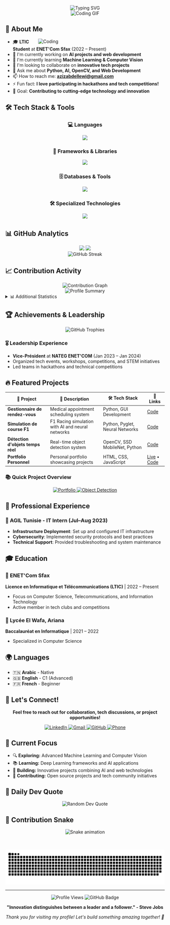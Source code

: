<div align="center">
  <img src="https://readme-typing-svg.herokuapp.com?font=Fira+Code&weight=600&size=28&pause=1000&color=2196F3&center=true&vCenter=true&width=600&lines=Hi+there%2C+I'm+Mohamed+Aziz!+%F0%9F%91%8B;LTIC+Student+at+ENET'Com;IT+%26+Telecommunications;Passionate+Problem+Solver;Building+Amazing+Projects" alt="Typing SVG" />
</div>

<div align="center">
  <img src="https://user-images.githubusercontent.com/74038190/213910845-af37a709-8995-40d6-be59-b9e5b24879eb.gif" width="400" alt="Coding GIF"/>
</div>

## 🚀 About Me

<img align="right" alt="Coding" width="400" src="https://user-images.githubusercontent.com/74038190/229223263-cf2e4b07-2615-4f87-9c38-e37600f8381a.gif">

- 🎓 **LTIC Student** at **ENET'Com Sfax** (2022 – Present)
- 🔭 I'm currently working on **AI projects and web development**
- 🌱 I'm currently learning **Machine Learning & Computer Vision**
- 👯 I'm looking to collaborate on **innovative tech projects**
- 💬 Ask me about **Python, AI, OpenCV, and Web Development**
- 📫 How to reach me: **azizabdellewi@gmail.com**
- ⚡ Fun fact: **I love participating in hackathons and tech competitions!**
- 🎯 Goal: **Contributing to cutting-edge technology and innovation**

## 🛠️ Tech Stack & Tools

<div align="center">

### 💻 Languages
<img src="https://skillicons.dev/icons?i=python,javascript,html,css,java,c" />

### 🚀 Frameworks & Libraries  
<img src="https://skillicons.dev/icons?i=opencv,tensorflow,django,flask,bootstrap" />

### 🗄️ Databases & Tools
<img src="https://skillicons.dev/icons?i=mysql,postgresql,git,github,vscode,linux" />

### 🛠️ Specialized Technologies
<img src="https://skillicons.dev/icons?i=docker,figma,photoshop" />

</div>

## 📊 GitHub Analytics

<div align="center">
  <img height="180em" src="https://github-readme-stats-eight-theta.vercel.app/api?username=aziz16abdellaoui&show_icons=true&theme=algolia&include_all_commits=true&count_private=true"/>
  <img height="180em" src="https://github-readme-stats-eight-theta.vercel.app/api/top-langs/?username=aziz16abdellaoui&layout=compact&langs_count=8&theme=algolia"/>
</div>

<div align="center">
  <img src="https://github-readme-streak-stats.herokuapp.com/?user=aziz16abdellaoui&theme=dark&background=0d1117&border=0d1117&stroke=0E4B99&ring=0E4B99&fire=0E4B99&currStreakLabel=0E4B99" alt="GitHub Streak" />
</div>

## 📈 Contribution Activity

<div align="center">
  <img src="https://github-readme-activity-graph.vercel.app/graph?username=aziz16abdellaoui&theme=react-dark&bg_color=0d1117&hide_border=true" alt="Contribution Graph" />
</div>

<div align="center">
  <img src="https://github-profile-summary-cards.vercel.app/api/cards/profile-details?username=aziz16abdellaoui&theme=github_dark" alt="Profile Summary" />
</div>

<details>
<summary>📊 Additional Statistics</summary>

<div align="center">
  <img src="https://github-profile-summary-cards.vercel.app/api/cards/repos-per-language?username=aziz16abdellaoui&theme=github_dark" alt="Repos per Language" />
  <img src="https://github-profile-summary-cards.vercel.app/api/cards/most-commit-language?username=aziz16abdellaoui&theme=github_dark" alt="Most Commit Language" />
</div>

<div align="center">
  <img src="https://github-profile-summary-cards.vercel.app/api/cards/stats?username=aziz16abdellaoui&theme=github_dark" alt="Stats" />
  <img src="https://github-profile-summary-cards.vercel.app/api/cards/productive-time?username=aziz16abdellaoui&theme=github_dark&utcOffset=1" alt="Productive Time" />
</div>

</details>

## 🏆 Achievements & Leadership

<div align="center">
  <img src="https://github-profile-trophy.vercel.app/?username=aziz16abdellaoui&theme=algolia&no-frame=true&no-bg=false&margin-w=4&row=1" alt="GitHub Trophies" />
</div>

### 🎖️ Leadership Experience
- **Vice-Président** at **NATEG ENET'COM** (Jan 2023 – Jan 2024)
- Organized tech events, workshops, competitions, and STEM initiatives
- Led teams in hackathons and technical competitions

## 🔥 Featured Projects

<div align="center">

| 🚀 Project | 📝 Description | 🛠️ Tech Stack | 🔗 Links |
|------------|-----------------|---------------|----------|
| **Gestionnaire de rendez-vous** | Medical appointment scheduling system | Python, GUI Development | [Code](https://github.com/aziz16abdellaoui/appointment-manager) |
| **Simulation de course F1** | F1 Racing simulation with AI and neural networks | Python, Pyglet, Neural Networks | [Code](https://github.com/aziz16abdellaoui/f1-simulation) |
| **Détection d'objets temps réel** | Real-time object detection system | OpenCV, SSD MobileNet, Python | [Code](https://github.com/aziz16abdellaoui/object-detection) |
| **Portfolio Personnel** | Personal portfolio showcasing projects | HTML, CSS, JavaScript | [Live](https://aziz16abdellaoui.github.io/portfolio) • [Code](https://github.com/aziz16abdellaoui/portfolio) |

</div>

### 📚 Quick Project Overview

<div align="center">
  <a href="https://github.com/aziz16abdellaoui/portfolio">
    <img src="https://github-readme-stats.vercel.app/api/pin/?username=aziz16abdellaoui&repo=portfolio&theme=algolia" alt="Portfolio" />
  </a>
  <a href="https://github.com/aziz16abdellaoui/object-detection">
    <img src="https://github-readme-stats.vercel.app/api/pin/?username=aziz16abdellaoui&repo=object-detection&theme=algolia" alt="Object Detection" />
  </a>
</div>

## 💼 Professional Experience

### 🏢 AGIL Tunisie - IT Intern (Jul–Aug 2023)
- **Infrastructure Deployment**: Set up and configured IT infrastructure
- **Cybersecurity**: Implemented security protocols and best practices
- **Technical Support**: Provided troubleshooting and system maintenance

## 🎓 Education

### 🏫 ENET'Com Sfax
**Licence en Informatique et Télécommunications (LTIC)** | 2022 – Present
- Focus on Computer Science, Telecommunications, and Information Technology
- Active member in tech clubs and competitions

### 🏫 Lycée El Wafa, Ariana
**Baccalauréat en Informatique** | 2021 – 2022
- Specialized in Computer Science

## 🌍 Languages

- 🇹🇳 **Arabic** - Native
- 🇬🇧 **English** - C1 (Advanced)
- 🇫🇷 **French** - Beginner

## 🤝 Let's Connect!

<div align="center">

**Feel free to reach out for collaboration, tech discussions, or project opportunities!**

<a href="https://linkedin.com/in/abdellaoui-mouhamed-aziz">
  <img src="https://img.shields.io/badge/LinkedIn-0077B5?style=for-the-badge&logo=linkedin&logoColor=white" alt="LinkedIn"/>
</a>
<a href="mailto:azizabdellewi@gmail.com">
  <img src="https://img.shields.io/badge/Gmail-D14836?style=for-the-badge&logo=gmail&logoColor=white" alt="Gmail"/>
</a>
<a href="https://github.com/aziz16abdellaoui">
  <img src="https://img.shields.io/badge/GitHub-100000?style=for-the-badge&logo=github&logoColor=white" alt="GitHub"/>
</a>
<a href="tel:+21652881966">
  <img src="https://img.shields.io/badge/Phone-25D366?style=for-the-badge&logo=whatsapp&logoColor=white" alt="Phone"/>
</a>

</div>

## 🎯 Current Focus

- 🔍 **Exploring:** Advanced Machine Learning and Computer Vision
- 📚 **Learning:** Deep Learning frameworks and AI applications
- 🚀 **Building:** Innovative projects combining AI and web technologies
- 🤝 **Contributing:** Open source projects and tech community initiatives

## 💭 Daily Dev Quote

<div align="center">
  <img src="https://quotes-github-readme.vercel.app/api?type=horizontal&theme=dark" alt="Random Dev Quote" />
</div>

## 🐍 Contribution Snake

<div align="center">
  <img src="https://raw.githubusercontent.com/aziz16abdellaoui/profiel/output/github-contribution-grid-snake.svg" alt="Snake animation" />
  
  <!-- Working fallback snake animation -->
  <br><br>
  <img src="https://github.com/platane/snk/raw/output/github-contribution-grid-snake-dark.svg" alt="Snake animation" />
</div>

---

<div align="center">
  
  <img src="https://komarev.com/ghpvc/?username=aziz16abdellaoui&label=Profile%20views&color=0e75b6&style=flat" alt="Profile Views" />
  <img src="https://img.shields.io/github/followers/aziz16abdellaoui?label=Followers&style=social" alt="GitHub Badge">
  
</div>

<div align="center">
  
  **"Innovation distinguishes between a leader and a follower." - Steve Jobs**
  
  *Thank you for visiting my profile! Let's build something amazing together! 🚀*

</div>
